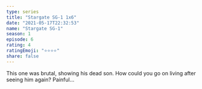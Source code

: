 ```yaml
---
type: series
title: "Stargate SG-1 1x6"
date: "2021-05-17T22:32:53"
name: "Stargate SG-1"
season: 1
episode: 6
rating: 4
ratingEmoji: "⭐️⭐️⭐️⭐️"
share: false
---
```


This one was brutal, showing his dead son. How could you go on living after seeing him again? Painful...
